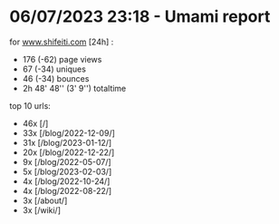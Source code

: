 # 06/07/2023 23:18 - Umami report
for www.shifeiti.com [24h] :

 - 176 (-62) page views
 - 67 (-34) uniques
 - 46 (-34) bounces
 - 2h 48' 48'' (3' 9'') totaltime


top 10 urls:
 - 46x [/]
 - 33x [/blog/2022-12-09/]
 - 31x [/blog/2023-01-12/]
 - 20x [/blog/2022-12-22/]
 - 9x [/blog/2022-05-07/]
 - 5x [/blog/2023-02-03/]
 - 4x [/blog/2022-10-24/]
 - 4x [/blog/2022-08-22/]
 - 3x [/about/]
 - 3x [/wiki/]


